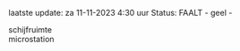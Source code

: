 laatste update: 
za 11-11-2023  4:30   uur 
Status: FAALT - geel - 
<div class="service Y">schijfruimte</div><div class="service R">microstation</div>